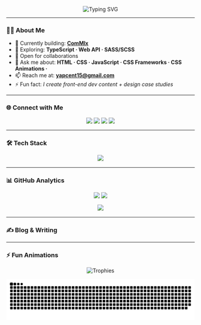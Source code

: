 <!-- 🌌 Futuristic Banner -->
<p align="center">
  <img src="https://readme-typing-svg.herokuapp.com?font=Space+Grotesk&size=28&duration=4000&pause=1000&color=0EF7FF&center=true&vCenter=true&width=800&lines=👋+Hi%2C+I'm+Vincent+Yap;🚀+UI/UX+Designer+%7C+Front-End+Developer;🎨+Crafting+Stunning+User+Experiences;💡+Passionate+About+Design+%26+Code" alt="Typing SVG"/>
</p>

---

### 👨‍💻 About Me  
- 🔭 Currently building: [**ComMIx**](https://commix.netlify.app)  
- 🌱 Exploring: **TypeScript · Web API · SASS/SCSS**  
- 🤝 Open for collaborations  
- 💬 Ask me about: **HTML · CSS · JavaScript · CSS Frameworks · CSS Animations ·**  
- 📫 Reach me at: **yapcent15@gmail.com**  
- ⚡ Fun fact: *I create front-end dev content + design case studies*  

---

### 🌐 Connect with Me  
<p align="center">
  <a href="https://dev.to/cent-yap" target="_blank"><img src="https://skillicons.dev/icons?i=devto" width="48"/></a>
  <a href="https://www.facebook.com/vincent.yap.2002/" target="_blank"><img src="https://skillicons.dev/icons?i=facebook" width="48"/></a>
  <a href="https://www.instagram.com/centyap/" target="_blank"><img src="https://skillicons.dev/icons?i=instagram" width="48"/></a>
  <a href="https://dribbble.com/yapcent" target="_blank"><img src="https://skillicons.dev/icons?i=dribbble" width="48"/></a>
</p>

---

### 🛠️ Tech Stack  
<p align="center">
  <img src="https://skillicons.dev/icons?i=html,css,js,ts,react,tailwind,sass,nodejs,mysql,firebase,figma,ps,framer" />
</p>

---

### 📊 GitHub Analytics  
<p align="center">
  <img src="https://github-readme-stats.vercel.app/api?username=cent-yap&show_icons=true&theme=radical&hide_border=true" height="180"/>
  <img src="https://github-readme-streak-stats.herokuapp.com/?user=cent-yap&theme=radical&hide_border=true" height="180"/>
</p>

<p align="center">
  <img src="https://github-readme-stats.vercel.app/api/top-langs/?username=cent-yap&layout=compact&theme=radical&hide_border=true" height="160"/>
</p>

---

### ✍️ Blog & Writing  
<!-- BLOG-POST-LIST:START -->
<!-- BLOG-POST-LIST:END -->

---

### ⚡ Fun Animations  

<p align="center">
  <img src="https://github-profile-trophy.vercel.app/?username=cent-yap&theme=matrix&no-frame=true&margin-w=10&row=1" alt="Trophies"/>
</p>

<p align="center">
  <img src="https://raw.githubusercontent.com/Platane/snk/output/github-contribution-grid-snake.svg" alt="snake animation"/>
</p>

